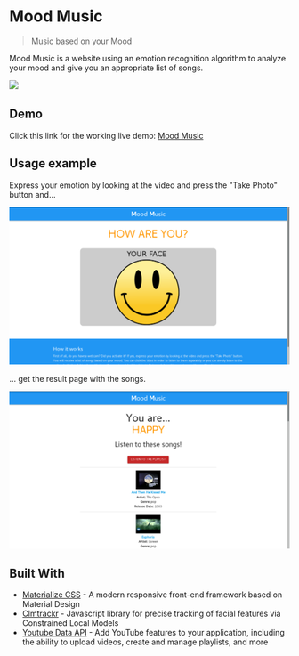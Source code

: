 # Mood Music
> Music based on your Mood

Mood Music is a website using an emotion recognition algorithm to analyze your mood and give you an appropriate list of songs.

![](header.png)

## Demo

Click this link for the working live demo: [Mood Music](https://pietromoretto.github.io/mood-music/)

## Usage example

Express your emotion by looking at the video and press the "Take Photo" button and...

![](1.png)  

... get the result page with the songs.

![](2.png)

## Built With

* [Materialize CSS](https://materializecss.com/) - A modern responsive front-end framework based on Material Design
* [Clmtrackr](https://github.com/auduno/clmtrackr) - Javascript library for precise tracking of facial features via Constrained Local Models 
* [Youtube Data API](https://developers.google.com/youtube/v3/) - Add YouTube features to your application, including the ability to upload videos, create and manage playlists, and more
